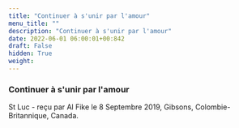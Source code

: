 ```yaml
---
title: "Continuer à s'unir par l'amour"
menu_title: ""
description: "Continuer à s'unir par l'amour"
date: 2022-06-01 06:00:01+00:842
draft: False
hidden: True
weight:
---
```

### Continuer à s'unir par l'amour

St Luc - reçu par Al Fike le 8 Septembre 2019, Gibsons, Colombie-Britannique, Canada.




